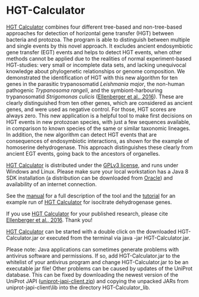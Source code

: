 # HGT-Calculator

[HGT Calculator] combines four different tree-based and non-tree-based
approaches for detection of horizontal gene transfer (HGT) between
bacteria and protozoa. The program is able to distinguish between
multiple and single events by this novel approach. It excludes ancient
endosymbiotic gene transfer (EGT) events and helps to detect HGT events,
when other methods cannot be applied due to the realities of normal
experiment-based HGT-studies: very small or incomplete data sets, and
lacking unequivocal knowledge about phylogenetic relationships or 
genome composition. We demonstrated the identification of HGT with this new
algorithm for ten genes in the parasitic trypanosomatid _Leishmania major_,
the non-human pathogenic _Trypanosoma rangeli_, and the symbiont-harbouring
trypanosomatid _Strigomonas culicis_ ([Ellenberger et al., 2016][HGT Calculator paper1]).
These are clearly distinguished from ten other genes, which are considered as
ancient genes, and were used as negative control. For those, HGT scores are
always zero. This new application is a helpful tool to make first decisions
on HGT events in new protozoan species, with just a few sequences available,
in comparison to known species of the same or similar taxonomic lineages.
In addition, the new algorithm can detect HGT events that are consequences
of endosymbiotic interactions, as shown for the example of homoserine
dehydrogenase. This approach distinguishes these clearly from ancient EGT
events, going back to the ancestors of organelles.

[HGT Calculator] is distributed under the [GPLv3 license][GPLv3 license],
and runs under Windows and Linux.
Please make sure your local workstation has a Java 8 SDK installation
(a distribution can be downloaded from [Oracle][Java]) and availability of
an internet connection.

See the [manual][Manual] for a full description of the tool and the
[tutorial][Tutorial] for an example run of [HGT Calculator] for isocitrate
dehydrogenase genes.

If you use [HGT Calculator] for your published research, please cite [Ellenberger et al., 2016][HGT Calculator paper1].
Thank you!

[HGT Calculator] can be started with a double click on the downloaded HGT-Calculator.jar or
executed from the terminal via java -jar HGT-Calculator.jar.

Please note: Java applications can sometimes generate problems with antivirus
software and permissions. If so, add HGT-Calculator.jar to the whitelist of your
antivirus program and change HGT-Calculator.jar to be an executable jar file!
Other problems can be caused by updates of the UniProt database. This can be fixed
by downloading the newest version of the UniProt JAPI ([uniprot-japi-client.zip][japi])
and copying the unpacked JARs from uniprot-japi-client\lib into the directory HGT-Calculator_lib.

[HGT Calculator]: https://github.com/SabrinaEllenberger/HGT-Calculator
[HGT Calculator paper1]: http://zs.thulb.uni-jena.de/servlets/MCRFileNodeServlet/jportal_derivate_00245407/2016ECR0310_Ellenberger%20etal.pdf
[GPLv3 license]: http://www.gnu.org/licenses/gpl-3.0.html
[Manual]: https://github.com/SabrinaEllenberger/HGT-Calculator/Manual.pdf
[Tutorial]: https://github.com/SabrinaEllenberger/HGT-Calculator/Tutorial.pdf
[japi]: http://www.ebi.ac.uk/uniprot/japi/
[Java]: http://java.com/de/download/
